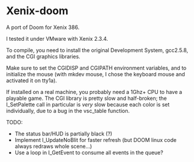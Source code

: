 # Xenix-doom
A port of Doom for Xenix 386.

I tested it under VMware with Xenix 2.3.4.

To compile, you need to install the original Development System, gcc2.5.8, and the CGI
graphics libraries.

Make sure to set the CGIDISP and CGIPATH environment variables, and to initialize the 
mouse (with mkdev mouse, I chose the keyboard mouse and activated it on tty1a).

If installed on a real machine, you probably need a 1Ghz+ CPU to have a playable game.
The CGI library is pretty slow and half-broken; the I_SetPalette call in particular 
is *very* slow because each color is set individually, due to a bug in the vsc_table
function.

TODO: 
- The status bar/HUD is partially black (?)
- Implement I_UpdateNoBlit for faster refresh (but DOOM linux code always redraws whole scene...)
- Use a loop in I_GetEvent to consume all events in the queue?

